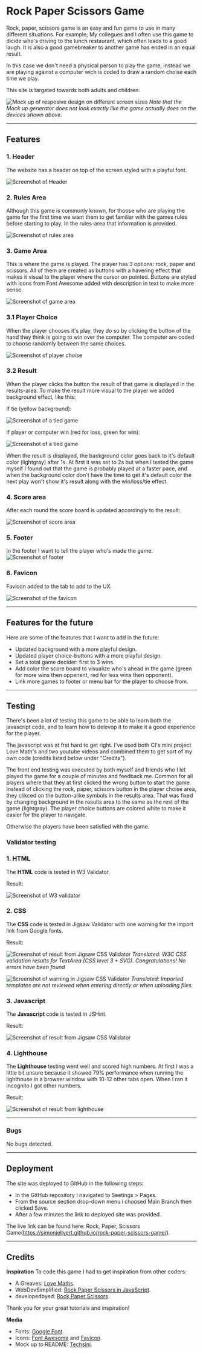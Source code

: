 # Rock Paper Scissors Game

Rock, paper, scissors game is an easy and fun game to use in many different situations. For example; My collegues and I often use this game to dicide who's driving to the lunch restaurant, which often leads to a good laugh.
It is also a good gamebreaker to another game has ended in an equal result.

In this case we don't need a physical person to play the game, instead we are playing against a computer wich is coded to draw a random choise each time we play.

This site is targeted towards both adults and children.

![Mock up of resposive design on different screen sizes](../assets/images/mock-up_generator_pp2.png)
_Note that the Mock up generator does not look exactly like the game actually does on the devices shown above._

---

## Features

### **1. Header**

The website has a header on top of the screen styled with a playful font.

![Screenshot of Header](../assets/images/rps_heading.png)

### **2. Rules Area**

Although this game is commonly known, for thoose who are playing the game for the first time we want them to get familiar with the games rules before starting to play. In the rules-area that information is provided.

![Screenshot of rules area](../assets/images/rps_rules-area.png)

### **3. Game Area**

This is where the game is played. The player has 3 options: rock, paper and scissors. All of them are created as buttons with a havering effect that makes it visual to the player where the cursor on pointed. Buttons are styled with icons from Font Awesome added with description in text to make more sense.

![Screenshot of game area](../assets/images/rps_game-area.png)

### **3.1 Player Choice**

When the player chooses it's play, they do so by clicking the button of the hand they think is going to win over the computer. The computer are coded to choose randomly between the same choices.

![Screenshot of player choise](../assets/images/rps_buttons.png)

### **3.2 Result**

When the player clicks the button the result of that game is displayed in the results-area. To make the result more visual to the player we added background effect, like this:

If tie (yellow background):

![Screenshot of a tied game](../assets/images/rps_result-tie.png)

If player or computer win (red for loss, green for win):

![Screenshot of a tied game](../assets/images/rps_result-win.png)

When the result is displayed, the background color goes back to it's default color (lightgray) after 1s. At first it was set to 2s but when I tested the game myself I found out that the game is probably played at a faster pace, and when the background color don't have the time to get it's default color the next play won't show it's result along with the win/loss/tie effect.


### **4. Score area**

After each round the score board is updated accordingly to the result:

![Screenshot of score area](../assets/images/rps_score-points.png)

### **5. Footer**

In the footer I want to tell the player who's made the game.
![Screenshot of footer](../assets/images/rps_footer.png)

### **6. Favicon**

Favicon added to the tab to add to the UX.

![Screenshot of the favicon](../assets/images/rps_favicon.png)

---

## **Features for the future**

Here are some of the features that I want to add in the future:
* Updated background with a more playful design.
* Updated player choice-buttons with a more playful design.
* Set a total game decider: first to 3 wins.
* Add color the score board to visualize who's ahead in the game (green for more wins then oppenent, red for less wins then opponent).
* Link more games to footer or menu bar for the player to choose from.

---

## Testing

There's been a lot of testing this game to be able to learn both the javascript code, and to learn how to delevop it to make it a good experience for the player.

The javascript was at frst hard to get right. I've used both CI's mini project Love Math's and two youtube videos and combined them to get sort of my own code (credits listed below under "Credits").

The front end testing was executed by both myself and friends who I let played the game for a couple of minutes and feedback me. Common for all players where that they at first clicked the wrong button to start the game. Instead of clicking the rock, paper, scissors button in the player choise area, they clikced on the button-alike symbols in the results area. That was fixed by changing background in the results area to the same as the rest of the game (lightgray). The player choice buttons are colored white to make it easier for the player to navigate.

Otherwise the players have been satisfied with the game.

### **Validator testing**

### **1. HTML**
The **HTML** code is tested in W3 Validator.

Result:

![Screenshot of W3 validator](../assets/images/rps_html-validator.png)

### **2. CSS**
The **CSS** code is tested in Jigsaw Validator with one warning for the import link from Google fonts.

Result:

![Screenshot of result from Jigsaw CSS Validator](../assets/images/rps_css-validator.png)
_Translated: W3C CSS validation results for TextArea (CSS level 3 + SVG). Congratulations! No errors have been found_

![Screenshot of warning in Jigsaw CSS Validator](../assets/images/rps_css-validator_warning.png)
_Translated: Imported templates are not reviewed when entering directly or when uploading files_

### **3. Javascript**
The **Javascript** code is tested in JSHint.

Result:

![Screenshot of result from Jigsaw CSS Validator](../assets/images/rps_jshint.png)

### **4. Lighthouse**
The **Lighthouse** testing went well and scored high numbers. At first I was a little bit unsure because it showed 79% performance when running the lighthouse in a browser window with 10-12 other tabs open. When I ran it incognito I got other numbers.

Result:

![Screenshot of result from lighthouse](../assets/images/rps_lighthouse.png)

---

### **Bugs**

No bugs detected.

---

## **Deployment**

The site was deployed to GitHub in the following steps:
* In the GitHub repository I navigated to Seetings > Pages.
* From the source section drop-down menu i choosed Main Branch then clicked Save.
* After a few minutes the link to deployed site was provided.

The live link can be found here: Rock, Paper, Scissors Game(https://simonjellvert.github.io/rock-paper-scissors-game/).

---

## **Credits**

**Inspiration**
To code this game I had to get inspiration from other coders:
* A Greaves: [Love Maths](https://github.com/Code-Institute-Solutions/love-maths-2.0-sourcecode/tree/master).
* WebDevSimplified: [Rock Paper Scissors in JavaScript](https://github.com/WebDevSimplified/Rock-Paper-Scissors-In-JavaScript/tree/master).
* developedbyed: [Rock Paper Scissors](https://github.com/developedbyed/rock-paper-scissor/tree/master).

Thank you for your great tutorials and inspiration!

**Media**
* Fonts: [Google Font](https://fonts.google.com/).
* Icons: [Font Awesome](https://fontawesome.com/) and [Favicon](https://favicon.io/).
* Mock up to README: [Techsini](https://techsini.com/multi-mockup/).